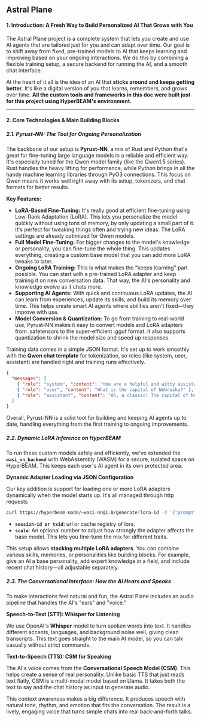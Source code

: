 ## Astral Plane

#### 1. Introduction: A Fresh Way to Build Personalized AI That Grows with You

The Astral Plane project is a complete system that lets you create and use AI agents that are tailored just for you and can adapt over time. Our goal is to shift away from fixed, pre-trained models to AI that keeps learning and improving based on your ongoing interactions. We do this by combining a flexible training setup, a secure backend for running the AI, and a smooth chat interface.

At the heart of it all is the idea of an AI that **sticks around and keeps getting better**. It's like a digital version of you that learns, remembers, and grows over time. **All the custom tools and frameworks in this doc were built just for this project using HyperBEAM's environment.**

---

#### 2. Core Technologies & Main Building Blocks

##### 2.1. Pyrust-NN: The Tool for Ongoing Personalization

The backbone of our setup is **Pyrust-NN**, a mix of Rust and Python that's great for fine-tuning large language models in a reliable and efficient way. It's especially tuned for the Qwen model family (like the Qwen1.5 series). Rust handles the heavy lifting for performance, while Python brings in all the handy machine learning libraries through PyO3 connections. This focus on Qwen means it works well right away with its setup, tokenizers, and chat formats for better results.

**Key Features:**

*   **LoRA-Based Fine-Tuning:** It's really good at efficient fine-tuning using Low-Rank Adaptation (LoRA). This lets you personalize the model quickly without using tons of memory, by only updating a small part of it. It's perfect for tweaking things often and trying new ideas. The LoRA settings are already optimized for Qwen models.
*   **Full Model Fine-Tuning:** For bigger changes to the model's knowledge or personality, you can fine-tune the whole thing. This updates everything, creating a custom base model that you can add more LoRA tweaks to later.
*   **Ongoing LoRA Training:** This is what makes the "keeps learning" part possible. You can start with a pre-trained LoRA adapter and keep training it on new conversation data. That way, the AI's personality and knowledge evolve as it chats more.
*   **Supporting AI Agents:** With quick and continuous LoRA updates, the AI can learn from experiences, update its skills, and build its memory over time. This helps create smart AI agents where abilities aren't fixed—they improve with use.
*   **Model Conversion & Quantization:** To go from training to real-world use, Pyrust-NN makes it easy to convert models and LoRA adapters from .safetensors to the super-efficient .gguf format. It also supports quantization to shrink the model size and speed up responses.

Training data comes in a simple JSON format. It's set up to work smoothly with the **Qwen chat template** for tokenization, so roles (like system, user, assistant) are handled right and training runs effectively.

```json
{
  "messages": [
    { "role": "system", "content": "You are a helpful and witty assistant." },
    { "role": "user", "content": "What is the capital of Nebraska?" },
    { "role": "assistant", "content": "Ah, a classic! The capital of Nebraska is Lincoln. A fine city, indeed." }
  ]
}
```

Overall, Pyrust-NN is a solid tool for building and keeping AI agents up to date, handling everything from the first training to ongoing improvements.

##### 2.2. Dynamic LoRA Inference on HyperBEAM

To run these custom models safely and efficiently, we've extended the **`wasi_nn_backend`** with WebAssembly (WASM) for a secure, isolated space on HyperBEAM. This keeps each user's AI agent in its own protected area.

**Dynamic Adapter Loading via JSON Configuration**

Our key addition is support for loading one or more LoRA adapters dynamically when the model starts up. It's all managed through http requests
```bash
curl https://hyperbeam-node/~wasi-nn@1.0/generate?lora-id -d '{"prompt":"hello there!", "lora_id":"session_id_or_txid", "lora_scale":"1.0"}'
```

*   **`session-id or txid`**: url or cache registry of lora.
*   **`scale`**: An optional number to adjust how strongly the adapter affects the base model. This lets you fine-tune the mix for different traits.

This setup allows **stacking multiple LoRA adapters**. You can combine various skills, memories, or personalities like building blocks. For example, give an AI a base personality, add expert knowledge in a field, and include recent chat history—all adjustable separately.

##### 2.3. The Conversational Interface: How the AI Hears and Speaks

To make interactions feel natural and fun, the Astral Plane includes an audio pipeline that handles the AI's "ears" and "voice."

**Speech-to-Text (STT): Whisper for Listening**

We use OpenAI's **Whisper** model to turn spoken words into text. It handles different accents, languages, and background noise well, giving clean transcripts. This text goes straight to the main AI model, so you can talk casually without strict commands.

**Text-to-Speech (TTS): CSM for Speaking**

The AI's voice comes from the **Conversational Speech Model (CSM)**. This helps create a sense of real personality. Unlike basic TTS that just reads text flatly, CSM is a multi-modal model based on Llama. It takes both the text to say and the chat history as input to generate audio.

This context awareness makes a big difference. It produces speech with natural tone, rhythm, and emotion that fits the conversation. The result is a lively, engaging voice that turns simple chats into real back-and-forth talks.